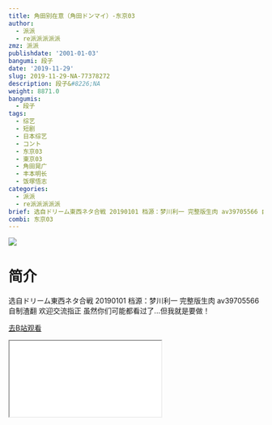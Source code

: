 ```yaml
---
title: 角田别在意（角田ドンマイ）-东京03
author:
  - 派派
  - re派派派派派
zmz: 派派
publishdate: '2001-01-03'
bangumi: 段子
date: '2019-11-29'
slug: 2019-11-29-NA-77378272
description: 段子&#8226;NA
weight: 8871.0
bangumis:
  - 段子
tags:
  - 综艺
  - 短剧
  - 日本综艺
  - コント
  - 东京03
  - 東京03
  - 角田晃广
  - 丰本明长
  - 饭塚悟志
categories:
  - 派派
  - re派派派派派
brief: 选自ドリーム東西ネタ合戦 20190101 档源：梦川利一 完整版生肉 av39705566 自制渣翻 欢迎交流指正 虽然你们可能都看过了...但我就是要做！
combi: 东京03
---
```

![](https://raw.githubusercontent.com/tcgriffith/owaraisite/master/static/tmpimg/447df10d94327a6c8d354bb760583a27fb0e877d.jpg.480.jpg)
# 简介  
选自ドリーム東西ネタ合戦 20190101
档源：梦川利一  完整版生肉 av39705566
自制渣翻 欢迎交流指正
虽然你们可能都看过了...但我就是要做！  

[去B站观看](https://www.bilibili.com/video/av77378272/)
<div class ="resp-container"><iframe class="testiframe" src="//player.bilibili.com/player.html?aid=77378272"", scrolling="no", allowfullscreen="true" > </iframe></div> 
